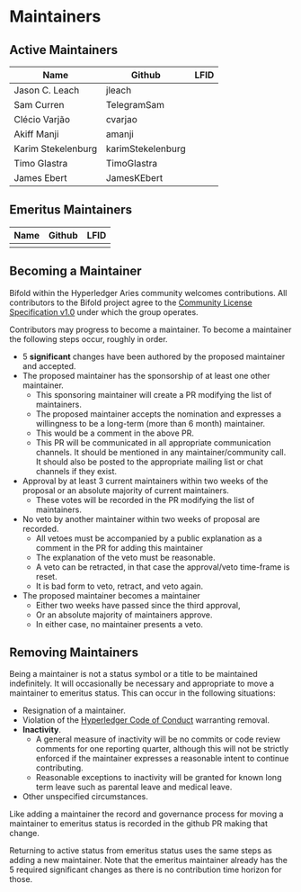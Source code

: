 # Maintainers

## Active Maintainers

<!-- Please keep this sorted alphabetically by github -->

| Name               | Github            | LFID |
| ------------------ | ----------------- | ---- |
| Jason C. Leach     | jleach            |      |
| Sam Curren         | TelegramSam       |      |
| Clécio Varjão      | cvarjao           |      |
| Akiff Manji        | amanji            |
| Karim Stekelenburg | karimStekelenburg |      |
| Timo Glastra       | TimoGlastra       |      |
| James Ebert        | JamesKEbert       |      |

## Emeritus Maintainers

| Name | Github | LFID |
| ---- | ------ | ---- |
|      |        |      |

## Becoming a Maintainer

Bifold within the Hyperledger Aries
community welcomes contributions. All contributors to the Bifold
project agree to the [Community License Specification
v1.0](/Community_Specification_License-v1.md) under which the group
operates.

Contributors may progress to become a maintainer. To become a
maintainer the following steps occur, roughly in order.

- 5 **significant** changes have been authored by the proposed maintainer and
  accepted.
- The proposed maintainer has the sponsorship of at least one other maintainer.
  - This sponsoring maintainer will create a PR modifying the list of
    maintainers.
  - The proposed maintainer accepts the nomination and expresses a willingness
    to be a long-term (more than 6 month) maintainer.
  - This would be a comment in the above PR.
  - This PR will be communicated in all appropriate communication channels. It
    should be mentioned in any maintainer/community call. It should also be
    posted to the appropriate mailing list or chat channels if they exist.
- Approval by at least 3 current maintainers within two weeks of the proposal or an absolute majority of current maintainers.
  - These votes will be recorded in the PR modifying the list of maintainers.
- No veto by another maintainer within two weeks of proposal are recorded.
  - All vetoes must be accompanied by a public explanation as a comment in the
    PR for adding this maintainer
  - The explanation of the veto must be reasonable.
  - A veto can be retracted, in that case the approval/veto time-frame is reset.
  - It is bad form to veto, retract, and veto again.
- The proposed maintainer becomes a maintainer
  - Either two weeks have passed since the third approval,
  - Or an absolute majority of maintainers approve.
  - In either case, no maintainer presents a veto.

## Removing Maintainers

Being a maintainer is not a status symbol or a title to be maintained
indefinitely. It will occasionally be necessary and appropriate to move a
maintainer to emeritus status. This can occur in the following situations:

- Resignation of a maintainer.
- Violation of the [Hyperledger Code of
  Conduct](https://wiki.hyperledger.org/display/HYP/Hyperledger+Code+of+Conduct) warranting removal.
- **Inactivity**.
  - A general measure of inactivity will be no commits or code review comments
    for one reporting quarter, although this will not be strictly enforced if
    the maintainer expresses a reasonable intent to continue contributing.
  - Reasonable exceptions to inactivity will be granted for known long term
    leave such as parental leave and medical leave.
- Other unspecified circumstances.

Like adding a maintainer the record and governance process for moving a
maintainer to emeritus status is recorded in the github PR making that change.

Returning to active status from emeritus status uses the same steps as adding a
new maintainer. Note that the emeritus maintainer already has the 5 required
significant changes as there is no contribution time horizon for those.
